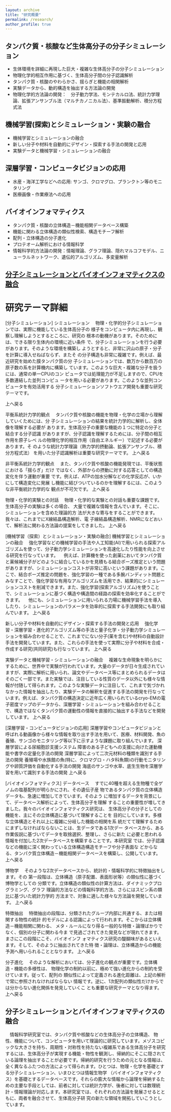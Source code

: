 ```yaml
---
layout: archive
title: "研究概要"
permalink: /research/
author_profile: true
---
```


## タンパク質・核酸など生体高分子の分子シミュレーション
- 生体環境を詳細に再現した巨大・複雑な生体高分子の分子シミュレーション
- 物理化学的相互作用に基づく、生体高分子間の分子認識解析
- タンパク質・核酸のやわらかさ、揺らぎと機能の相関解析
- 実験データから、動的構造を抽出する方法論の開発
- 物理化学的方法論の開発：　分子動力学法、モンテカルロ法、統計力学理論、拡張アンサンブル法（マルチカノニカル法）、基準振動解析、積分方程式法

## 機械学習(探索)とシミュレーション・実験の融合
- 機械学習とシミュレーションの融合 
- 新しい分子や材料を自動的にデザイン・探索する手法の開発と応用
- 実験データと機械学習・シミュレーションの融合

## 深層学習・コンピュータビジョンの応用
- 水産・海洋工学などへの応用: サンゴ、クロマグロ、プランクトン等のモニタリング 
- 医療画像・作業療法への応用

## バイオインフォマティクス
- タンパク質・核酸の立体構造－機能相関データベース構築
- 機能に関わる立体構造の類似性検索、構造モチーフ解析
- 配列・立体構造の分子進化
- プロテオーム解析における情報科学
- 情報科学的方法論の開発：情報理論、グラフ理論、隠れマルコフモデル、ニューラルネットワーク、遺伝的アルゴリズム、多変量解析

## [分子シミュレーションとバイオインフォマティクスの融合](#分子シミュレーションとバイオインフォマティクスの融合)




# 研究テーマ詳細

[分子シミュレーション]
シミュレーション
　物理・化学的分子シミュレーションでは、実際に機能している生体高分子の 様子をコンピュータ内に再現し、観察し理解しようとするところに、研究の 根本の動機があります。そのためには、できる限り生体内の環境に近い条件 で、分子シミュレーションを行う必要があります。そのような環境を構築し ようとすると、非常に沢山の原子・分子を計算に導入せねばならず、またそ の分子構造も非常に複雑です。例えば、最近研究を始めた膜タンパク質の分 子シミュレーションでは、数万から数百万の原子数の系を計算機内に構築し ています。このような巨大・複雑な分子を扱うには、通常の単一CPUのコン ピュータでは処理能力が不足しますので、CPUを多数連結した並列コンピュ ータを用いる必要があります。このような並列コンピュータを有効活用する 分子シミュレーションソフトウエア開発も重要な研究テーマです。

上へ戻る

平衡系統計力学的観点
　タンパク質や核酸の機能を物理・化学の立場から理解していくためには、分 子シミュレーションの結果を統計力学的に解析し、全体像を理解する必要が あります。生体高分子の重要な機能の１つに特定の分子と結合する分子認識 がありますが、分子認識を理解するためには、分子間の相互作用を原子レベ ルの物理化学的相互作用（自由エネルギー）で記述する必要があります。そ のような統計力学理論（熱力学的摂動論、拡張アンサンブル、積分方程式法） を用いた分子認識解析は重要な研究テーマです。
上へ戻る


非平衡系統計力学的観点
　また、タンパク質や核酸の機能発現では、平衡状態における「揺らぎ」だけ ではなく、外部からの摂動に対する応答としての構造変化を伴う運動が重要 です。例えば、ATPの加水分解などの化学反応が、いかにして構造変化に発展 し機能に結びついているのかを理解するには、このような非平衡統計力学的な 観点が不可欠です。
上へ戻る


物理・化学的実験との対話
　物理・化学的な実験との対話も重要な課題です。生体高分子の実験は多くの場合、 大量で複雑な情報を含んでいます。そこに、シミュレーションを含めた理論的方 法が大きな寄与をすることができます。我々は、これまでにX線結晶構造解析、電 子線結晶構造解析、NMRになどおいて、解析法に関わる方法論の提案をしてきました。
上へ戻る


[機械学習（探索）とシミュレーション・実験の融合]
機械学習とシミュレーションの融合
　強化学習などの機械学習の手法や人工知能(AI)で用いられる探索アルゴリズムを使って、分子動力学シミュレーションを高速化したり性能を向上させる研究を行なっています。
　例えば、計算機を使った創薬においてタンパク質と薬候補分子がどのように結合しているかを見積もる結合ポーズ推定という問題がありますが、シミュレーションコストが非常に高いという課題があります。ここで、結合ポーズ推定の問題を、強化学習の一種である多腕バンディット問題とみなすことで、強化学習な有用なアルゴリズムを活用でき、結果的にシミュレーションコストを削減できます。また、強化学習(探索アルゴリズム)を使うことで、シミュレーションに基づく構造や構造間の経路の探索を効率化することができます。
　他にも、シミュレーションに用いられる力場に機械学習手法を導入したり、シミュレーションのパラメータを効率的に探索する手法開発にも取り組んでいます。
上へ戻る

新しい分子や材料を自動的にデザイン・探索する手法の開発と応用
　強化学習・深層学習・進化的アルゴリズム等の手法と量子化学・分子動力学シミュレーションを組み合わせることで、これまでにない分子(薬を含む)や材料の自動設計手法を開発しています。また、これらの手法を使って実際に分子や材料を合成・作成する研究(共同研究)も行なっています。
上へ戻る

実験データと機械学習・シミュレーションの融合
　複雑な生命現象を明らかにするために、世界中で実験が行われています。大量のデータが日々生成されていますが、実際に解析に用いられ、論文やデータベース等にまとめられるデータはそのごく一部です。また実験では、注目している性質のデータ以外にも様々な情報が付随して得られます。このような実験データに注目して、これまで気づかれなかった情報を抽出したり、実験データの解釈を促進する手法の開発を行なっています。例えば、タンパク質の構造決定に近年広く用いられているcryo-EMの電子密度マップのデータから、深層学習・シミュレーションを組み合わせることで、構造ではなくタンパク質の運動性の情報を直接的に抽出する手法などを開発しています。
上へ戻る


[深層学習・コンピュータビジョンの応用]
深層学習やコンピュータビジョンと呼ばれる動画像から様々な情報を取り出す手法を用いて、医療、材料開発、魚の養殖、サンゴのモニタリング等以下に示すような課題に取り組んでいます。
深層学習による尿細胞診支援システム
障害のある子どもへの支援に向けた運動機能や書字の定量化手法の開発
深層学習によって二次元材料の種類を識別する手法の開発
養殖場や水族館の魚(特に、クロマグロ・ハタ科魚類)の行動モニタリングや卵質評価を自動化する手法の開発
海底のサンゴや水草、底生生物を深層学習を用いて識別する手法の開発
上へ戻る


[バイオインフォマティクス]
データベース
　すでに40種を超える生物種で全ゲノムの塩基配列が明らかにされ、その遺伝子産 物であるタンパク質の立体構造データも、急速に増加してきています。そのよう に増加するデータを背景にして、データベース解析によって、生体高分子を理解 することの重要性が増してきました。我々のバイオインフォマティクス研究は、 生体高分子の分子としての機能を、主にその立体構造に基づいて理解することを 目的にしています。多様な立体構造とそれ以上に複雑に分岐した機能の相関を系 統だてて理解するためにまずしなければならないことは、生データである1次デー タベースから、ある作業仮説に基づいてデータを取捨選択、整理し、さらに新た に必要と思われる情報を付加した2次データベースを構築することです。本研究室 では、分子認識などの機能に深く関わっている立体構造構造モチーフや分子表面な どからなる、タンパク質立体構造－機能相関データベースを構築し、公開しています。
上へ戻る


博物学
　そのような2次データベースから、統計的・情報科学的に特徴抽出をします。その 第一段階は、立体構造（原子配置、表面形状等）の類似性に基づく博物学としての 分類です。立体構造の類似性の計算方法は、ダイナミックプログラミング、グラフ 理論的方法などの情報科学的方法、さらにはスピン系の類比に基づいた統計力学的 方法まで、対象に適した様々な方法論を開発しています。
上へ戻る


特徴抽出
　特徴抽出の段階は、分類されたグループ内部に共通する、または相関する物性の統計 的モデルによる認識によって行われます。そこからは立体構造－機能相関に関わる、 メタ・ルールになり得る一般的な特徴・論理ばかりでなく、個別の分子に関わる今ま で見過ごされてきた発見などが現れてきます。まさにこの段階にこそ、バイオインフ ォマティクス研究の醍醐味があるといえます。そして、そのように抽出されてきた特 徴・論理は、立体構造からの機能予測へ用いられることとなります。
上へ戻る


分子進化
　そのような解析においては、分子進化の観点が重要です。立体構造・機能の多様性は、 物理化学の制約以前に、極めて強い進化からの制約を受けています。従って、配列の 類似性によって定義される進化距離は、上記の解析で常に参照されなければならない 情報です。逆に、1次配列の類似性だけからでは分からない進化関係を発見していくこ とも重要な研究テーマとなり得ます。
上へ戻る


## 分子シミュレーションとバイオインフォマティクスの融合
　情報科学研究室では、タンパク質や核酸などの生体高分子の立体構造、 物性、機能について、コンピュータを用いて理論的に研究しています。メゾスコピックな大きさを持ち、周期性・対称性を持たない複雑系である生体高分子を研究するには、生体高分子が実現する機能・物性を観測し、帰納的にそこに隠されている論理を抽出することが必要です。帰納的研究を行うための元となる情報は、全く異なるふたつの方法によって得られます。ひとつは、物理・化学を基礎とする分子シミュレーション、いまひとつは情報生物学 （バイオインフォマティクス）を基礎とするデータベースです。それらの膨大な情報から論理を帰納するための主要な手段としては、前者に対しては統計力学が、後者に対しては数理統計・情報理論が対応します。本研究室では、それぞれの方法論を発展させるとともに、両者を融合させて、生体高分子研 究の新たな領域を開拓していこうとしています。

